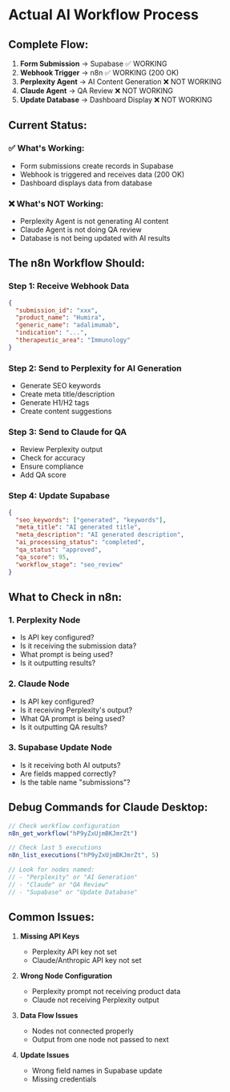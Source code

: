 # Actual AI Workflow Process

## Complete Flow:
1. **Form Submission** → Supabase ✅ WORKING
2. **Webhook Trigger** → n8n ✅ WORKING (200 OK)
3. **Perplexity Agent** → AI Content Generation ❌ NOT WORKING
4. **Claude Agent** → QA Review ❌ NOT WORKING
5. **Update Database** → Dashboard Display ❌ NOT WORKING

## Current Status:

### ✅ What's Working:
- Form submissions create records in Supabase
- Webhook is triggered and receives data (200 OK)
- Dashboard displays data from database

### ❌ What's NOT Working:
- Perplexity Agent is not generating AI content
- Claude Agent is not doing QA review
- Database is not being updated with AI results

## The n8n Workflow Should:

### Step 1: Receive Webhook Data
```json
{
  "submission_id": "xxx",
  "product_name": "Humira",
  "generic_name": "adalimumab",
  "indication": "...",
  "therapeutic_area": "Immunology"
}
```

### Step 2: Send to Perplexity for AI Generation
- Generate SEO keywords
- Create meta title/description
- Generate H1/H2 tags
- Create content suggestions

### Step 3: Send to Claude for QA
- Review Perplexity output
- Check for accuracy
- Ensure compliance
- Add QA score

### Step 4: Update Supabase
```json
{
  "seo_keywords": ["generated", "keywords"],
  "meta_title": "AI generated title",
  "meta_description": "AI generated description",
  "ai_processing_status": "completed",
  "qa_status": "approved",
  "qa_score": 95,
  "workflow_stage": "seo_review"
}
```

## What to Check in n8n:

### 1. Perplexity Node
- Is API key configured?
- Is it receiving the submission data?
- What prompt is being used?
- Is it outputting results?

### 2. Claude Node
- Is API key configured?
- Is it receiving Perplexity's output?
- What QA prompt is being used?
- Is it outputting QA results?

### 3. Supabase Update Node
- Is it receiving both AI outputs?
- Are fields mapped correctly?
- Is the table name "submissions"?

## Debug Commands for Claude Desktop:

```javascript
// Check workflow configuration
n8n_get_workflow("hP9yZxUjmBKJmrZt")

// Check last 5 executions
n8n_list_executions("hP9yZxUjmBKJmrZt", 5)

// Look for nodes named:
// - "Perplexity" or "AI Generation"
// - "Claude" or "QA Review"
// - "Supabase" or "Update Database"
```

## Common Issues:

1. **Missing API Keys**
   - Perplexity API key not set
   - Claude/Anthropic API key not set

2. **Wrong Node Configuration**
   - Perplexity prompt not receiving product data
   - Claude not receiving Perplexity output

3. **Data Flow Issues**
   - Nodes not connected properly
   - Output from one node not passed to next

4. **Update Issues**
   - Wrong field names in Supabase update
   - Missing credentials